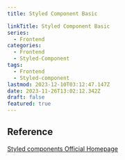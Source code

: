 ```yaml
---
title: Styled Component Basic

linkTitle: Styled Component Basic
series:
  - Frontend
categories:
  - Frontend
  - Styled-Component
tags:
  - Frontend
  - Styled-component
lastmod: 2023-12-10T03:12:47.147Z
date: 2023-11-26T13:02:12.342Z
draft: false
featured: true
---
```


## Reference

[Styled components Official Homepage](https://styled-components.com/)
